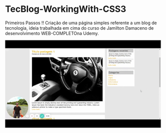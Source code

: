 # TecBlog-WorkingWith-CSS3
Primeiros Passos !!
Criação de uma página simples referente a um blog de tecnologia, ideia trabalhada em cima do curso de Jamilton Damaceno de desenvolvimento WEB-COMPLETOna Udemy.


![Tela Criada](https://github.com/samuelalmeida95/TecBlog-WorkingWith-CSS3/blob/master/TecBlog.gif)
